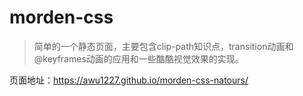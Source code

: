 # morden-css
> 简单的一个静态页面，主要包含clip-path知识点，transition动画和@keyframes动画的应用和一些酷酷视觉效果的实现。

页面地址：https://awu1227.github.io/morden-css-natours/
